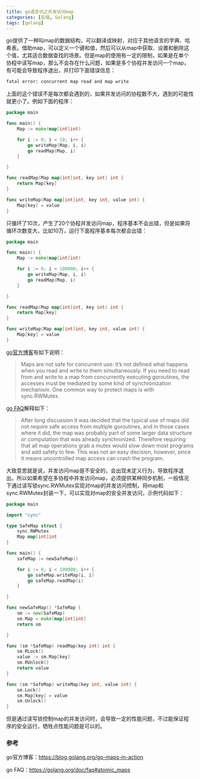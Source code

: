 ```yaml
---
title: go语言坑之并发访问map
categories: [后端, Golang]
tags: [golang]
---
```


go提供了一种叫map的数据结构，可以翻译成映射，对应于其他语言的字典、哈希表。借助map，可以定义一个键和值，然后可以从map中获取、设置和删除这个值，尤其适合数据查找的场景。但是map的使用有一定的限制，如果是在单个协程中读写map，那么不会存在什么问题，如果是多个协程并发访问一个map，有可能会导致程序退出，并打印下面错误信息：

```sh
fatal error: concurrent map read and map write
```

上面的这个错误不是每次都会遇到的，如果并发访问的协程数不大，遇到的可能性就更小了。例如下面的程序：

```go
package main

func main() {
    Map := make(map[int]int)

    for i := 0; i < 10; i++ {
        go writeMap(Map, i, i)
        go readMap(Map, i)
    }

}

func readMap(Map map[int]int, key int) int {
    return Map[key]
}

func writeMap(Map map[int]int, key int, value int) {
    Map[key] = value
}
```

只循环了10次，产生了20个协程并发访问map，程序基本不会出错，但是如果将循环次数变大，比如10万，运行下面程序基本每次都会出错：

```go
package main

func main() {
    Map := make(map[int]int)

    for i := 0; i < 100000; i++ {
        go writeMap(Map, i, i)
        go readMap(Map, i)
    }

}

func readMap(Map map[int]int, key int) int {
    return Map[key]
}

func writeMap(Map map[int]int, key int, value int) {
    Map[key] = value
}
```

[go官方博客](https://blog.golang.org/go-maps-in-action)有如下说明：

> Maps are not safe for concurrent use: it’s not defined what happens when you read and write to them simultaneously. If you need to read from and write to a map from concurrently executing goroutines, the accesses must be mediated by some kind of synchronization mechanism. One common way to protect maps is with sync.RWMutex.

[go FAQ](https://golang.org/doc/faq#atomic_maps)解释如下：

> After long discussion it was decided that the typical use of maps did not require safe access from multiple goroutines, and in those cases where it did, the map was probably part of some larger data structure or computation that was already synchronized. Therefore requiring that all map operations grab a mutex would slow down most programs and add safety to few. This was not an easy decision, however, since it means uncontrolled map access can crash the program.

大致意思就是说，并发访问map是不安全的，会出现未定义行为，导致程序退出。所以如果希望在多协程中并发访问map，必须提供某种同步机制，一般情况下通过读写锁sync.RWMutex实现对map的并发访问控制，将map和sync.RWMutex封装一下，可以实现对map的安全并发访问，示例代码如下：

```go
package main

import "sync"

type SafeMap struct {
    sync.RWMutex
    Map map[int]int
}

func main() {
    safeMap := newSafeMap()

    for i := 0; i < 100000; i++ {
        go safeMap.writeMap(i, i)
        go safeMap.readMap(i)
    }

}

func newSafeMap() *SafeMap {
    sm := new(SafeMap)
    sm.Map = make(map[int]int)
    return sm

}

func (sm *SafeMap) readMap(key int) int {
    sm.RLock()
    value := sm.Map[key]
    sm.RUnlock()
    return value
}

func (sm *SafeMap) writeMap(key int, value int) {
    sm.Lock()
    sm.Map[key] = value
    sm.Unlock()
}
```

但是通过读写锁控制map的并发访问时，会导致一定的性能问题，不过能保证程序的安全运行，牺牲点性能问题是可以的。

### 参考

go官方博客：https://blog.golang.org/go-maps-in-action

go FAQ：https://golang.org/doc/faq#atomic_maps



#